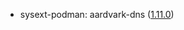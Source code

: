 - sysext-podman: aardvark-dns ([1.11.0](https://github.com/containers/aardvark-dns/releases/tag/v1.11.0))
